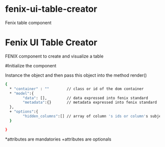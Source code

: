 # fenix-ui-table-creator
Fenix table component


Fenix UI Table Creator
========================
FENIX component to create and visualize a table


#Initialize the component

Instance the object and then pass this object into the method render()
```bash
{
  * "container" : ""        // class or id of the dom container
  * "model":{
        "data": [],         // data expressed into fenix standard
        "metadata":{}       // metadata expressed into fenix standard
  },
  + "options":{
        "hidden_columns":[] // array of column 's ids or column's subjects
  }

}
```
*attributes are mandatories
+attributes are optionals

